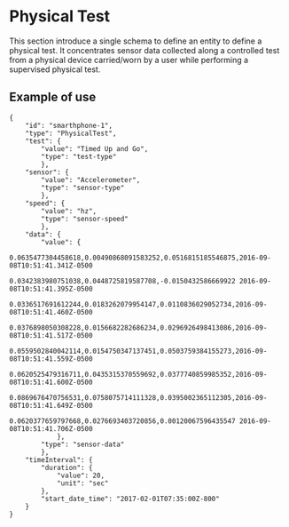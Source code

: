 # Physical Test

This section introduce a single schema to define an entity to define a physical test. It concentrates sensor data collected along a controlled test from a physical device carried/worn by a user while performing a supervised physical test.

## Example of use
```
{
    "id": "smarthphone-1",
    "type": "PhysicalTest",
    "test": {
        "value": "Timed Up and Go",
        "type": "test-type"
        },
    "sensor": {
        "value": "Accelerometer",
        "type": "sensor-type"
        },
    "speed": {
        "value": "hz",
        "type": "sensor-speed"
        },
    "data": {
        "value": { 
                0.0635477304458618,0.00490868091583252,0.0516815185546875,2016-09-08T10:51:41.341Z-0500
                0.0342383980751038,0.0448725819587708,-0.0150432586669922 2016-09-08T10:51:41.395Z-0500
                0.0336517691612244,0.0183262079954147,0.0110836029052734,2016-09-08T10:51:41.460Z-0500
                0.0376898050308228,0.0156682282686234,0.0296926498413086,2016-09-08T10:51:41.517Z-0500
                0.0559502840042114,0.0154750347137451,0.0503759384155273,2016-09-08T10:51:41.559Z-0500
                0.0620525479316711,0.0435315370559692,0.0377740859985352,2016-09-08T10:51:41.600Z-0500
                0.0869676470756531,0.0758075714111328,0.0395002365112305,2016-09-08T10:51:41.649Z-0500
                0.0620377659797668,0.0276693403720856,0.00120067596435547 2016-09-08T10:51:41.706Z-0500
            },
        "type": "sensor-data"
        },
    "timeInterval": {
        "duration": {
            "value": 20,
            "unit": "sec"
        },
        "start_date_time": "2017-02-01T07:35:00Z-800"
    }
}
```

